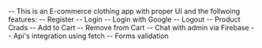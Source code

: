 -- This is an E-commerce clothing app with proper UI and the follwoing features:
-- Register
-- Login 
-- Login with Google
-- Logout 
-- Product Crads
-- Add to Cart
-- Remove from Cart
-- Chat with admin via Firebase
-- Api's integration using fetch 
-- Forms validation 

